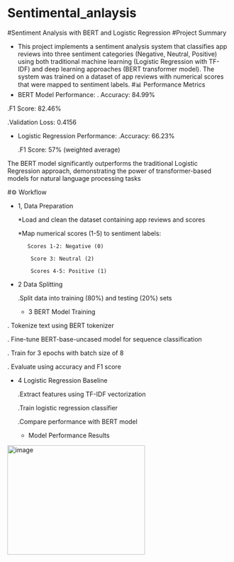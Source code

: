 # Sentimental_anlaysis
#Sentiment Analysis with BERT and Logistic Regression
#Project Summary
- This project implements a sentiment analysis system that classifies app reviews into three sentiment categories (Negative, Neutral, Positive) using both traditional machine learning (Logistic Regression with TF-IDF) and deep learning approaches (BERT transformer model). The system was trained on a dataset of app reviews with numerical scores that were mapped to sentiment labels.
#📊 Performance Metrics
- BERT Model Performance:
. Accuracy: 84.99%
  
 .F1 Score: 82.46%

 .Validation Loss: 0.4156

- Logistic Regression Performance:
  .Accuracy: 66.23%

  .F1 Score: 57% (weighted average)

The BERT model significantly outperforms the traditional Logistic Regression approach, demonstrating the power of transformer-based models for natural language processing tasks

#⚙️ Workflow
- 1, Data Preparation

     *Load and clean the dataset containing app reviews and scores

     *Map numerical scores (1-5) to sentiment labels:

         Scores 1-2: Negative (0)

          Score 3: Neutral (2)

          Scores 4-5: Positive (1)

- 2 Data Splitting

    .Split data into training (80%) and testing (20%) sets

  - 3 BERT Model Training

. Tokenize text using BERT tokenizer

. Fine-tune BERT-base-uncased model for sequence classification

. Train for 3 epochs with batch size of 8

. Evaluate using accuracy and F1 score

- 4 Logistic Regression Baseline

   .Extract features using TF-IDF vectorization

    .Train logistic regression classifier

     .Compare performance with BERT model
  
  -  Model Performance Results
<img width="310" height="247" alt="image" src="https://github.com/user-attachments/assets/b1440002-c666-4b29-82b4-16b5b216436a" />

